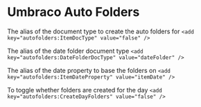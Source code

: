 Umbraco Auto Folders
====================

The alias of the document type to create the auto folders for
`<add key="autofolders:ItemDocType" value="false" />`

The alias of the date folder document type
`<add key="autofolders:DateFolderDocType" value="dateFolder" />`

The alias of the date property to base the folders on
`<add key="autofolders:ItemDateProperty" value="itemDate" />`

To toggle whether folders are created for the day
`<add key="autofolders:CreateDayFolders" value="false" />`